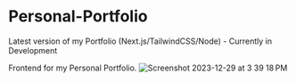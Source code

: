 # Personal-Portfolio
Latest version of my Portfolio (Next.js/TailwindCSS/Node) - Currently in Development

Frontend for my Personal Portfolio. 
![Screenshot 2023-12-29 at 3 39 18 PM](https://github.com/oscarabreu/Personal-Portfolio-v2/assets/99779654/d0aab2d3-9a85-4f07-9909-fffa9c56dc9f)
